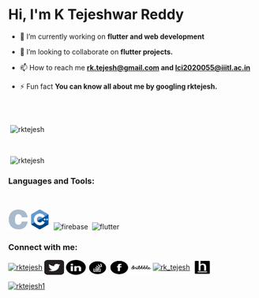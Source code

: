 <h1 align="left">Hi, I'm K Tejeshwar Reddy</h1>

- 🔭 I’m currently working on **flutter and web development**

- 👯 I’m looking to collaborate on **flutter projects.**

- 📫 How to reach me **rk.tejesh@gmail.com and lci2020055@iiitl.ac.in**

- ⚡ Fun fact **You can know all about me by googling rktejesh.**
<br>
<br>
<p>&nbsp;<img align="center" src="https://github-readme-stats.vercel.app/api?username=rktejesh&count_private=true&show_icons=true&theme=radical" alt="rktejesh" />
</p>
<br>
<p>&nbsp;<img align="center" src="https://github-readme-streak-stats.herokuapp.com/?user=rktejesh&" alt="rktejesh" /></p>

<h3 align="left">Languages and Tools:</h3>
<br>
<p align="left"><img src="https://raw.githubusercontent.com/devicons/devicon/master/icons/c/c-original.svg" alt="c" width="40" height="40"/>&nbsp;<img src="https://raw.githubusercontent.com/devicons/devicon/master/icons/cplusplus/cplusplus-original.svg" alt="cplusplus" width="40" height="40"/>&nbsp; <img src="https://www.vectorlogo.zone/logos/firebase/firebase-icon.svg" alt="firebase" width="40" height="40"/>&nbsp; <img src="https://www.vectorlogo.zone/logos/flutterio/flutterio-icon.svg" alt="flutter" width="40" height="40"/> </p>

<h3 align="left">Connect with me:</h3>
<p align="left">
<a href="https://dev.to/rktejesh" target="blank"><img align="center" src="https://cdn.jsdelivr.net/npm/simple-icons@3.0.1/icons/dev-dot-to.svg" alt="rktejesh" height="30" width="40" /></a>
<a href="https://twitter.com/rktejesh1" target="blank"><img align="center" src="./353322.svg" alt="rktejesh1" height="30" width="40" /></a>
<a href="https://linkedin.com/in/rktejesh" target="blank"><img align="center" src="./linkedin_black_logo_icon_147114.svg" alt="rktejesh" height="30" width="40" /></a>
<a href="https://stackoverflow.com/users/14700514" target="blank"><img align="center" src="./iconfinder_stackoverflow_rounded_394191.svg" alt="rktejesh" height="30" width="40" /></a>
<a href="https://fb.com/rktejesh" target="blank"><img align="center" src="./iconfinder_facebook_circle_black_107153.svg" alt="rktejesh" height="30" width="40" /></a>
<a href="https://dribbble.com/rktejesh" target="blank"><img align="center" src="./iconfinder_BW_Dribbble_3_glyph_svg_5305156.svg" alt="rktejesh" height="30" width="40" /></a>
<a href="https://www.codechef.com/users/rk_tejesh" target="blank"><img align="center" src="https://cdn.jsdelivr.net/npm/simple-icons@3.1.0/icons/codechef.svg" alt="rk_tejesh" height="30" width="40" /></a>
<a href="https://www.hackerearth.com/@rktejesh" target="blank"><img align="center" src="./cib-hackerearth.svg" alt="rktejesh" height="30" width="40" /></a>
</p>

<p align="left"> <a href="https://twitter.com/rktejesh1" target="blank"><img src="https://img.shields.io/twitter/follow/rktejesh1?logo=twitter&style=for-the-badge" alt="rktejesh1" /></a> </p>
